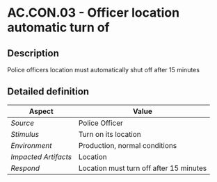 # AC.CON.03 - Officer location automatic turn of

## Description

Police officers location must automatically shut off after 15 minutes

## Detailed definition

| Aspect   | Value           |
| -------- | --------------- |
| *Source* | Police Officer |
| *Stimulus* | Turn on its location |
| *Environment* | Production, normal conditions |
| *Impacted Artifacts* | Location |
| *Respond* | Location must turn off after 15 minutes |